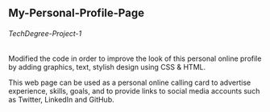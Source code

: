 ## My-Personal-Profile-Page
###### TechDegree-Project-1

Modified the code in order to improve the look of this personal online profile by adding graphics, text, stylish design using CSS & HTML.

This web page can be used as a personal online calling card to advertise experience, skills, goals, and to provide links to social media accounts such as Twitter, LinkedIn and GitHub.
